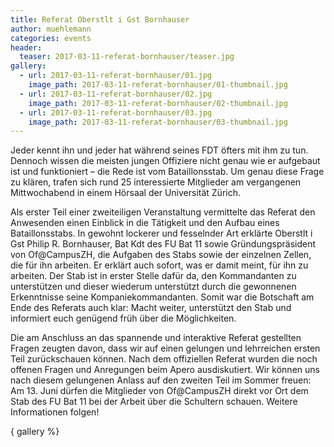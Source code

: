 ```yaml
---
title: Referat Oberstlt i Gst Bornhauser
author: muehlemann
categories: events
header:
  teaser: 2017-03-11-referat-bornhauser/teaser.jpg
gallery:
  - url: 2017-03-11-referat-bornhauser/01.jpg
    image_path: 2017-03-11-referat-bornhauser/01-thumbnail.jpg
  - url: 2017-03-11-referat-bornhauser/02.jpg
    image_path: 2017-03-11-referat-bornhauser/02-thumbnail.jpg
  - url: 2017-03-11-referat-bornhauser/03.jpg
    image_path: 2017-03-11-referat-bornhauser/03-thumbnail.jpg
---
```



Jeder kennt ihn und jeder hat w&auml;hrend seines FDT &ouml;fters mit ihm zu
tun. Dennoch wissen die meisten jungen Offiziere nicht genau wie er aufgebaut
ist und funktioniert – die Rede ist vom Bataillonsstab. Um genau diese Frage zu
kl&auml;ren, trafen sich rund 25 interessierte Mitglieder am vergangenen
Mittwochabend in einem H&ouml;rsaal der Universit&auml;t Z&uuml;rich.

Als erster Teil einer zweiteiligen Veranstaltung vermittelte das Referat den
Anwesenden einen Einblick in die T&auml;tigkeit und den Aufbau eines
Bataillonsstabs. In gewohnt lockerer und fesselnder Art erkl&auml;rte Oberstlt
i Gst Philip R. Bornhauser, Bat Kdt des FU Bat 11 sowie
Gr&uuml;ndungspr&auml;sident von Of@CampusZH, die Aufgaben des Stabs sowie der
einzelnen Zellen, die f&uuml;r ihn arbeiten. Er erkl&auml;rt auch sofort, was
er damit meint, f&uuml;r ihn zu arbeiten. Der Stab ist in erster Stelle
daf&uuml;r da, den Kommandanten zu unterst&uuml;tzen und dieser wiederum
unterst&uuml;tzt durch die gewonnenen Erkenntnisse seine Kompaniekommandanten.
Somit war die Botschaft am Ende des Referats auch klar: Macht weiter,
unterst&uuml;tzt den Stab und informiert euch gen&uuml;gend fr&uuml;h &uuml;ber
die M&ouml;glichkeiten.

Die am Anschluss an das spannende und interaktive Referat gestellten Fragen
zeugten davon, dass wir auf einen gelungen und lehrreichen ersten Teil
zur&uuml;ckschauen k&ouml;nnen. Nach dem offiziellen Referat wurden die noch
offenen Fragen und Anregungen beim Apero ausdiskutiert. Wir k&ouml;nnen uns
nach diesem gelungenen Anlass auf den zweiten Teil im Sommer freuen: Am 13.
Juni d&uuml;rfen die Mitglieder von Of@CampusZH direkt vor Ort dem Stab des FU
Bat 11 bei der Arbeit &uuml;ber die Schultern schauen. Weitere Informationen
folgen!

{ gallery %}
